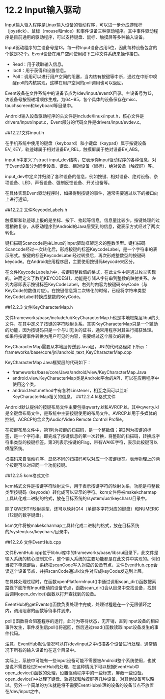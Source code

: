 # 12.2 Input输入驱动

Input输入驱入程序是Linux输入设备的驱动程序，可以进一步分成游戏杆（joystick）、鼠标（mouse和mice）和事件设备三种驱动程序。其中事件驱动程序是目前通用的驱动程序，可以支持键盘、鼠标、触摸屏等多种输入设备。

Input驱动程序的主设备号是13，每一种Input设备占用5位，因此每种设备包含的个数是32个。Event设备在用户空间使用如下三种文件系统来操作接口。
* Read：用于读取输入信息。
* Ioctl：用于获得和设置信息。
* Poll：调用可以进行用户空间的阻塞，当内核有按键等中断，通过在中断中唤醒poll的内核实现，这样在用户空间的poll调用也可以返回。

Event设备在文件系统中的设备节点为/dev/input/eventX目录。主设备号为13，次设备号按照递增顺序生成，为64~95，各个具体的设备保存在misc、touchscreen和keyboard等目录中。

Android输入设备驱动程序的头文件是include/linux/input.h，核心文件是drivers/input/input.c，Event部分的代码文件是drivers/input/evdev.c。

##12.2.1文件input.h

在手机系统中使用的键盘（keyboard）和小键盘（kaypad）属于按键设备EV_KEY，轨迹球属于相对设备EV_REL，触摸屏属于绝对设备EV_ABS。

input.h中定义了struct input_dev结构，它表示你Input驱动程序的各种信息，对于Event设备分为同步设备、键盘、相对设备（鼠标）、绝对设备（触摸屏）等。

input_dev中定义并归纳了各种设备的信息，例如按键、相对设备、绝对设备、杂项设备、LED、声音设备、强制反馈设备、开关设备等。

在具体实现Event驱动程序时，如果得到按键的事件，通常需要通过以下的接口向上进行通知。

##12.2.2 文件KeycodeLabels.h


触摸屏和轨迹球上报的是坐标、按下、抬起等信息，信息量比较少。按键处理的过程稍微复杂，从驱动程序到Android的Java层受到的信息，键表示方式经过了两次转化。

键扫描码Scancode是由Linux的Input驱动框架定义的整数类型。键扫描码Scancode经过一次转化后，形成按键的标签KeycodeLabel，是一个字符串的表示形式。按键的标签KeycodeLabel经过转换后，再次形成整数型的按键码keycode。在Android应用程序层，主要使用按键码keycode来区分。

在文件KeycodeLabels.h中，按键码整数值的格式，在此文件中是通过枚举实现的。进而定义了数组KEYCODES[]，功能是存储从字符串到整数的映射关系。左列内容即表示按键标签KeyCodeLabel，右列的内容为按键码KeyCode（与KeyCode的数值对应）。在按键信息第二次转化的时候，已经将字符串类型KeyCodeLabel转换成整数的KeyCode。

##12.2.3 文件KeyCharacterMap.h


文件frameworks/base/include/ui/KeyCharacterMap.h也是本地框架层libui的头文件，在其中定义了按键的字符映射关系。其实KeyCharacterMap只是一个辅助的功能，因为按键码只是一个与UI无关的证书，通常用程序对其进行捕获处理。如果将按键事件转换为用户可见的内容，需要经过这个层次的转换。

KeyCharacterMap需要从本地层传送到Java层，JNI的代码路径如下所示：
frameworks/base/core/jni/android_text_KeyCharacterMap.cpp

KeyCharacterMap Java框架层的代码如下：
* frameworks/base/core/Java/android/view/KeyCharacterMap.Java
* android.view.KeyCharacterMap类是Android平台的API，可以在应用程序中使用这个类。
* android.text.method中有各种Linstener，相互之间可以监听KeyCharacterMap相关的信息。
##12.2.4  kl格式文件


Android默认提供的按键布局文件主要包括qwerty.kl和AVRCP.kl。其中qwerty.kl是全键盘布局文件，是系统中主要按键使用的布局文件。AVRCP.kl用于多媒体的控制，ACRCP的含义为Audio/Video Remote Control Profile。

在按键布局文件中，第1列为按键的扫描码，是一个整数值；第2列为按键的标签，是一个字符串。即完成了按键信息的第一次转换，将整形的扫描码，转换成字符串类型的按键标签。第3列表示按键的Flag，带有WAKE字符，表示此按键可以唤醒系统。

扫描码来自驱动程序，显然不同的扫描码可以对应一个按键标签。表示物理上的两个按键可以对应同一个功能按键。

##12.2.5   kcm格式文件


kcm格式文件是按键字符映射文件，用于表示按键字符的映射关系，功能是将整数类型按键码（keycode）转化成可以显示的字符。kcm文件将被makekcharmap工具转化成二进制的格式，放在目标系统的/system/usr/keychars/目录中。

除了QWERTY映射类型，还可以映射Q14（单键多字符对应的键盘）和NUMERIC（12键的数字键盘）。

kcm文件将被makekcharmap工具转化成二进制的格式，放在目标系统的/system/usr/keychars/目录中。

##12.2.6 文件EventHub.cpp


文件EventHub.cpp位于libhui库中的frameworks/base/libs/ui目录下，此文件是输入系统的核心控制文件，整个输入系统的主要功能都是在此文件中实现的。例如当按下电源键后，系统把scanCode写入对应的设备节点，文件EventHub.cpp会读这个设备节点，并把scanCode通过kl文件对应成keyCode发送到上层。
 
在具体处理过程时，在函数openPlatformInput()中通过调用scan_dir()函数搜索路径下面所有Input驱动的设备节点，函数scan_dir()会从目录中查找设备，找到后调用open_device()函数以打开查找到的设备。

EventHub的getEvents()函数负责处理中完成，处理过程是在一个无限循环之内，调用阻塞的函数等待事件到来。

poll()函数将会阻塞程序的运行，此时为等待状态，无开销，直到Input设备的相应事件发生，事件发生后poll()将返回，然后通过read()函数读取Input设备发生的事件代码。

注意，EventHub默认情况可以在/dev/input之中扫描各个设备进行处理，通常情况下所有的输入设备均在这个目录中。

实际上，系统中可能有一些input设备可能不需要被Android整个系统使用，也就是说不需要经过EventHub的处理，在这种情况下可以根据EventHub中open_device()函数的处理，设置驱动程序中的一些标志，屏蔽一些设备。open_device()中处理了键盘、轨迹球和触摸屏等几种设备，对其他设备可以略过。另外一个简单的方法就是将不需要EventHub处理的设备的设备节点不放置在/dev/input之中。



